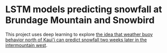 # LSTM models predicting snowfall at Brundage Mountain and Snowbird

This project uses deep learning to explore [the idea that weather buoy behavior north of Kaui'i can predict snowfall two weeks later in the intermountain west](https://powderbuoy.com/what-is-a-buoypop-101/).
